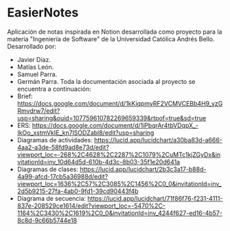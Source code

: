 # EasierNotes
Aplicación de notas inspirada en Notion desarrollada como proyecto para la materia "Ingeniería de Software" de la Universidad Católica Andrés Bello.
Desarrollado por:
- Javier Díaz.
- Matías León.
- Samuel Parra.
- Germán Parra.
Toda la documentación asociada al proyecto se encuentra a continuación:
- Brief: https://docs.google.com/document/d/1kKiqpmyRF2VCMVCEBb4H9_yzGRmvdrw7/edit?usp=sharing&ouid=107759610782269659339&rtpof=true&sd=true
- ERS: https://docs.google.com/document/d/1iPbqrAr4tbVDqpX_-IkOo_xstmVkIE_kn7lSODZabl8/edit?usp=sharing
- Diagramas de actividades: https://lucid.app/lucidchart/a30ba83d-a666-4aa2-a3de-58fd9ad8e73d/edit?viewport_loc=-268%2C4628%2C2287%2C1079%2CuMTc1kjZGyDx&invitationId=inv_10d64d5d-610b-4d3c-8b03-35f1e20d641a
- Diagramas de clases: https://lucid.app/lucidchart/2b3c3a17-b88d-4a99-afcd-17cb5a36988d/edit?viewport_loc=1636%2C57%2C3085%2C1456%2C0_0&invitationId=inv_2d5b9215-27fa-4ab0-9fd1-39cd90443f4b
- Diagrama de secuencia: https://lucid.app/lucidchart/71f86f76-f231-4111-837e-208529ce1614/edit?viewport_loc=-5470%2C-1164%2C3430%2C1619%2C0_0&invitationId=inv_4244f627-ed16-4b57-8c8d-9c66b5744e18
